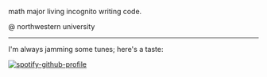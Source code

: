 math major living incognito writing code.

@ northwestern university

---

I'm always jamming some tunes; here's a taste:

[![spotify-github-profile](https://spotify-github-profile.vercel.app/api/view?uid=elinate91&cover_image=true&theme=novatorem)](https://open.spotify.com/playlist/1jatIM4dLmLiWvBpdzIDK8)


